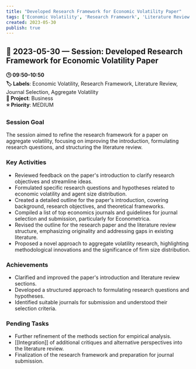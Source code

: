 ```yaml
---
title: "Developed Research Framework for Economic Volatility Paper"
tags: ['Economic Volatility', 'Research Framework', 'Literature Review', 'Journal Selection', 'Aggregate Volatility']
created: 2023-05-30
publish: true
---
```


## 📅 2023-05-30 — Session: Developed Research Framework for Economic Volatility Paper

**🕒 09:50–10:50**  
**🏷️ Labels**: Economic Volatility, Research Framework, Literature Review, Journal Selection, Aggregate Volatility  
**📂 Project**: Business  
**⭐ Priority**: MEDIUM  


### Session Goal
The session aimed to refine the research framework for a paper on aggregate volatility, focusing on improving the introduction, formulating research questions, and structuring the literature review.

### Key Activities
- Reviewed feedback on the paper's introduction to clarify research objectives and streamline ideas.
- Formulated specific research questions and hypotheses related to economic volatility and agent size distribution.
- Created a detailed outline for the paper's introduction, covering background, research objectives, and theoretical frameworks.
- Compiled a list of top economics journals and guidelines for journal selection and submission, particularly for Econometrica.
- Revised the outline for the research paper and the literature review structure, emphasizing originality and addressing gaps in existing literature.
- Proposed a novel approach to aggregate volatility research, highlighting methodological innovations and the significance of firm size distribution.

### Achievements
- Clarified and improved the paper's introduction and literature review sections.
- Developed a structured approach to formulating research questions and hypotheses.
- Identified suitable journals for submission and understood their selection criteria.

### Pending Tasks
- Further refinement of the methods section for empirical analysis.
- [[Integration]] of additional critiques and alternative perspectives into the literature review.
- Finalization of the research framework and preparation for journal submission.

